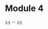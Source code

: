 # Module 4

[<<](https://github.com/xtealer/react-101/blob/main/lessons/module-3.md) -- [>>](https://github.com/xtealer/react-101/blob/main/lessons/module-5.md)

